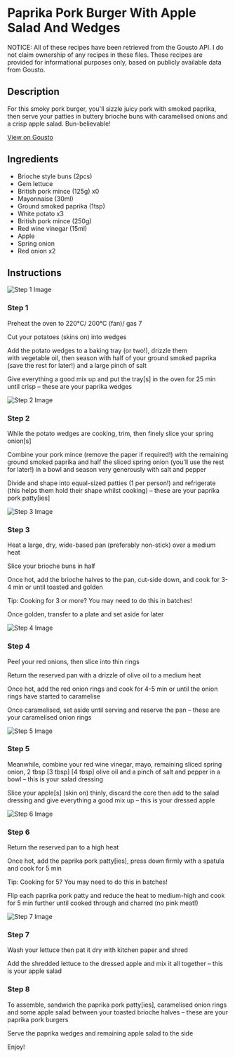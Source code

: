 # Paprika Pork Burger With Apple Salad And Wedges

NOTICE: All of these recipes have been retrieved from the Gousto API. I do not claim ownership of any recipes in these files. These recipes are provided for informational purposes only, based on publicly available data from Gousto.

## Description

For this smoky pork burger, you'll sizzle juicy pork with smoked paprika, then serve your patties in buttery brioche buns with caramelised onions and a crisp apple salad. Bun-believable! 

[View on Gousto](https://www.gousto.co.uk/recipes/cookbook/paprika-pork-burger-apple-salad-wedges)

## Ingredients

- Brioche style buns (2pcs)
- Gem lettuce
- British pork mince (125g) x0
- Mayonnaise (30ml)
- Ground smoked paprika (1tsp)
- White potato x3
- British pork mince (250g)
- Red wine vinegar (15ml)
- Apple
- Spring onion
- Red onion x2

## Instructions

![Step 1 Image](https://production-media.gousto.co.uk/cms/recipe-step-image/588_step-1-x200.jpg)

### Step 1

Preheat the oven to 220°C/ 200°C (fan)/ gas 7

Cut your potatoes (skins on) into wedges

Add the potato wedges to a baking tray (or two!), drizzle them with vegetable oil, then season with half of your ground smoked paprika (save the rest for later!) and a large pinch of salt

Give everything a good mix up and put the tray[s] in the oven for 25 min until crisp – these are your paprika wedges

![Step 2 Image](https://production-media.gousto.co.uk/cms/recipe-step-image/588_step-2-x200.jpg)

### Step 2

While the potato wedges are cooking, trim, then finely slice your spring onion[s]

Combine your pork mince (remove the paper if required!) with the remaining ground smoked paprika and half the sliced spring onion (you'll use the rest for later!) in a bowl and season very generously with salt and pepper

Divide and shape into equal-sized patties (1 per person!) and refrigerate (this helps them hold their shape whilst cooking) – these are your paprika pork patty[ies]

![Step 3 Image](https://production-media.gousto.co.uk/cms/recipe-step-image/588_step-3-x200.jpg)

### Step 3

Heat a large, dry, wide-based pan (preferably non-stick) over a medium heat

Slice your brioche buns in half

Once hot, add the brioche halves to the pan, cut-side down, and cook for 3-4 min or until toasted and golden

Tip: Cooking for 3 or more? You may need to do this in batches!

Once golden, transfer to a plate and set aside for later

![Step 4 Image](https://production-media.gousto.co.uk/cms/recipe-step-image/588_step-4-x200.jpg)

### Step 4

Peel your red onions, then slice into thin rings

Return the reserved pan with a drizzle of olive oil to a medium heat

Once hot, add the red onion rings and cook for 4-5 min or until the onion rings have started to caramelise

Once caramelised, set aside until serving and reserve the pan – these are your caramelised onion rings

![Step 5 Image](https://production-media.gousto.co.uk/cms/recipe-step-image/588_step-5-x200.jpg)

### Step 5

Meanwhile, combine your red wine vinegar, mayo, remaining sliced spring onion, 2 tbsp [3 tbsp] <span class="text-danger">[4 tbsp]</span> olive oil and a pinch of salt and pepper in a bowl – this is your salad dressing

Slice your apple[s]<span class="text-danger"> </span>(skin on) thinly, discard the core then add to the salad dressing and give everything a good mix up – this is your dressed apple

![Step 6 Image](https://production-media.gousto.co.uk/cms/recipe-step-image/588_step-6-x200.jpg)

### Step 6

Return the reserved pan to a high heat

Once hot, add the paprika pork patty[ies], press down firmly with a spatula and cook for 5 min

Tip: Cooking for 5? You may need to do this in batches!

Flip each paprika pork patty and reduce the heat to medium-high and cook for 5 min further until cooked through and charred (no pink meat!)

![Step 7 Image](https://production-media.gousto.co.uk/cms/recipe-step-image/588_step-7-x200.jpg)

### Step 7

Wash your lettuce then pat it dry with kitchen paper and shred

Add the shredded lettuce to the dressed apple and mix it all together – this is your apple salad

### Step 8

To assemble, sandwich the paprika pork patty[ies], caramelised onion rings and some apple salad between your toasted brioche halves – these are your paprika pork burgers

Serve the paprika wedges and remaining apple salad to the side

Enjoy!

